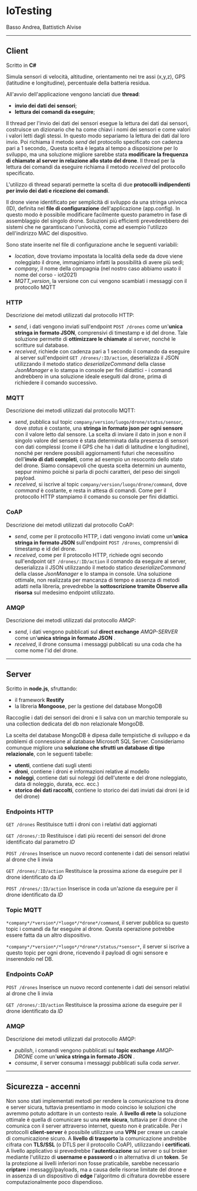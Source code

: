 # IoTesting

Basso Andrea,
Battistich Alvise

---

## Client
Scritto in **C#**

Simula sensori di velocità, altitudine, orientamento nei tre assi (x,y,z), GPS (latitudine e longitudine), percentuale della batteria residua.

All'avvio dell'applicazione vengono lanciati due **thread**:
  - **invio dei dati dei sensori**; 
  - **lettura dei comandi da eseguire**;
 
 Il thread per l'invio dei dati dei sensori esegue la lettura dei dati dai sensori, costruisce un dizionario che ha come chiavi i nomi dei sensori e come valori i valori letti dagli stessi. In questo modo separiamo la lettura dei dati dal loro invio. Poi richiama il metodo *send* del protocollo specificato con cadenza pari a 1 secondo,. Questa scelta è legata al tempo a disposizione per lo sviluppo, ma una soluzione migliore sarebbe stata **modificare la frequenza di chiamate al server in relazione allo stato del drone**.
 Il thread per la lettura dei comandi da eseguire richiama il metodo *received* del protocollo specificato. 
 
L'utilizzo di thread separati permette la scelta di due **protocolli indipendenti per invio dei dati e ricezione dei comandi**.

Il drone viene identificato per semplicità di sviluppo da una stringa univoca (ID), definita nel **file di configurazione** dell'applicazione (app.config). In questo modo è possibile modificare facilmente questo parametro in fase di assemblaggio del singolo drone. Soluzioni più efficienti prevederebbero dei sistemi che ne garantiscano l'univocità, come ad esempio l'utilizzo dell'indirizzo MAC del dispositivo.

Sono state inserite nel file di configurazione anche le seguenti variabili:
  - *location*, dove troviamo impostata la località della sede da dove viene noleggiato il drone, immaginiamo infatti la possibilità di avere più sedi;
  - *company*, il nome della compagnia (nel nostro caso abbiamo usato il nome del corso - iot2021)
  - *MQTT_version*, la versione con cui vengono scambiati i messaggi con il protocollo MQTT

  ### HTTP
  Descrizione dei metodi utilizzati dal protocollo HTTP:
  - *send*, i dati vengono inviati sull'endpoint `POST /drones` come un'**unica stringa in formato JSON**, comprensivi di timestamp e id del drone. Tale soluzione permette di **ottimizzare le chiamate** al server, nonché le scritture sul database.
  - *received*, richiede con cadenza pari a 1 secondo il comando da eseguire al server sull'endpoint `GET /drones/:ID/action`, deserializza il JSON utilizzando il metodo statico *deserializeCommand* della classe *JsonManager* e lo stampa in console per fini didattici - i comandi andrebbero in una soluzione ideale eseguiti dal drone, prima di richiedere il comando successivo.

  ### MQTT
  Descrizione dei metodi utilizzati dal protocollo MQTT:
  - *send*, pubblica sul topic `company/version/luogo/drone/status/sensor`, dove *status* è costante, una **stringa in formato json per ogni sensore** con il valore letto dal sensore. La scelta di inviare il dato in json e non il singolo valore del sensore è stata determinata dalla presenza di sensori con dati complessi (come il GPS che ha i dati di latitudine e longitudine), nonché per rendere possibili aggiornamenti futuri che necessitino dell'**invio di dati completi**, come ad esempio un resoconto dello stato del drone. Siamo consapevoli che questa scelta determini un aumento, seppur minimo poichè si parla di pochi caratteri, del peso dei singoli payload.
  - *received*, si iscrive al topic `company/version/luogo/drone/command`, dove *command* è costante, e resta in attesa di comandi. Come per il protocollo HTTP stampiamo il comando su console per fini didattici.
  
  ### CoAP
  Descrizione dei metodi utilizzati dal protocollo CoAP:
  - *send*, come per il protocollo HTTP, i dati vengono inviati come un'**unica stringa in formato JSON** sull'endpoint `POST /drones`, comprensivi di timestamp e id del drone.
  - *received*, come per il protocollo HTTP, richiede ogni secondo sull'endpoint `GET /drones/:ID/action` il comando da eseguire al server, deserializza il JSON utilizzando il metodo statico *deserializeCommand* della classe *JsonManager* e lo stampa in console. Una soluzione ottimale, non realizzata per mancanza di tempo e assenza di metodi adatti nella libreria, prevedrebbe la **sottoscrizione tramite Observe alla risorsa** sul medesimo endpoint utilizzato.

  ### AMQP
  Descrizione dei metodi utilizzati dal protocollo AMQP:
  - *send*, i dati vengono pubblicati sul **direct exchange** *AMQP-SERVER*  come un'**unica stringa in formato JSON** .
  - *received*, il drone consuma i messaggi pubblicati su una coda che ha come nome l'id del drone.

---

## Server
Scritto in **node.js**, sfruttando:
  - il framework **Restify**
  - la libreria **Mongoose**, per la gestione del database MongoDB
 
Raccoglie i dati dei sensori dei droni e li salva con un marchio temporale su una collection dedicata del db non relazionale MongoDB. 

La scelta del database MongoDB è dipesa dalle tempistiche di sviluppo e da problemi di connessione al database Microsoft SQL Server. Consideriamo comunque migliore una **soluzione che sfrutti un database di tipo relazionale**, con le seguenti tabelle:
  - **utenti**, contiene dati sugli utenti
  - **droni**, contiene i droni e informazioni relative al modello
  - **noleggi**, contiene dati sui noleggi (id dell'utente e del drone noleggiato, data di noleggio, durata, ecc. ecc.)
  - **storico dei dati raccolti**, contiene lo storico dei dati inviati dai droni (e id del drone)

  ### Endpoints HTTP
  `GET /drones` Restituisce tutti i droni con i relativi dati aggiornati
  
  `GET /drones/:ID` Restituisce i dati più recenti dei sensori del drone identificato dal parametro *ID*
  
  `POST /drones` Inserisce un nuovo record contenente i dati dei sensori relativi al drone che li invia
  
  `GET /drones/:ID/action` Restituisce la prossima azione da eseguire per il drone identificato da *ID*
  
  `POST /drones/:ID/action` Inserisce in coda un'azione da eseguire per il drone identificato da *ID*
  
  ### Topic MQTT
  `*company*/*version*/*luogo*/*drone*/command`, il server pubblica su questo topic i comandi da far eseguire al drone. Questa operazione potrebbe essere fatta da un altro dispositivo.
  
  `*company*/*version*/*luogo*/*drone*/status/*sensor*`, il server si iscrive a questo topic per ogni drone, ricevendo il payload di ogni sensore e inserendolo nel DB.
  
  ### Endpoints CoAP
  `POST /drones` Inserisce un nuovo record contenente i dati dei sensori relativi al drone che li invia
  
  `GET /drones/:ID/action` Restituisce la prossima azione da eseguire per il drone identificato da *ID*
  
  ### AMQP
  Descrizione dei metodi utilizzati dal protocollo AMQP:
  - *publish*, i comandi vengono pubblicati sul **topic exchange** *AMQP-DRONE*  come un'**unica stringa in formato JSON** .
  - *consume*, il server consuma i messaggi pubblicati sulla coda *server*.

---

## Sicurezza - accenni
Non sono stati implementati metodi per rendere la comunicazione tra drone e server sicura, tuttavia presentiamo in modo coinciso le soluzioni che avremmo potuto adottare in un contesto reale.
A **livello di rete** la soluzione ottimale è quella di comunicare su una **rete sicura**, tuttavia per il drone che comunica con il server attraverso internet, questo non è praticabile. Per i protocolli **client-server** è possibile utilizzare una **VPN** per creare un canale di comunicazione sicuro.
A **livello di trasporto** la comunicazione andrebbe cifrata con **TLS/SSL** (o DTLS per il protocollo CoAP), utilizzando i **certificati**. 
A livello applicativo si prevedrebbe l'**autenticazione** sul server o sul broker mediante l'utilizzo di **username e password** o in alternativa di un **token**. Se la protezione ai livelli inferiori non fosse praticabile, sarebbe necessario **criptare** i messaggi/payloads, ma a causa delle risorse limitate del drone e in assenza di un dispositivo di **edge** l'algoritmo di cifratura dovrebbe essere computazionalmente poco dispendioso.
